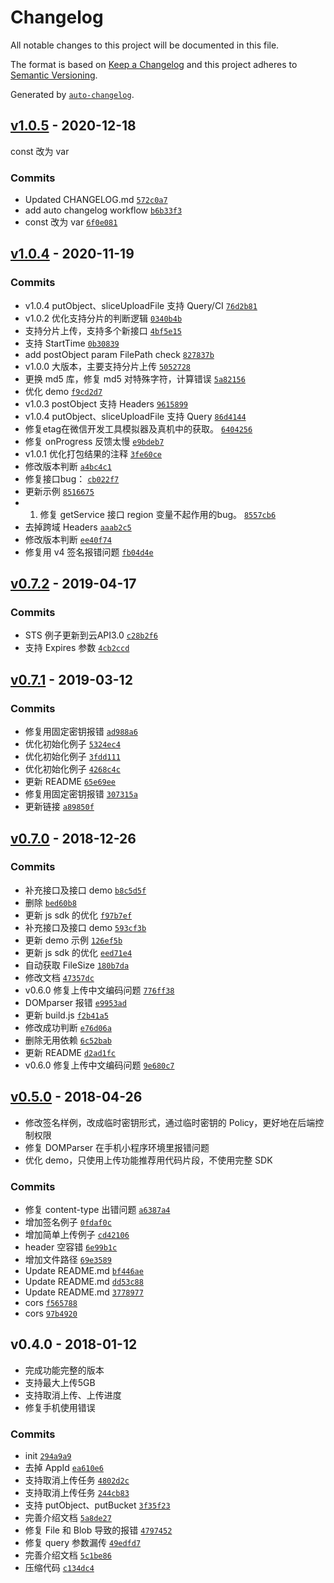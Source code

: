 # Changelog

All notable changes to this project will be documented in this file.

The format is based on [Keep a Changelog](https://keepachangelog.com/en/1.0.0/)
and this project adheres to [Semantic Versioning](https://semver.org/spec/v2.0.0.html).

Generated by [`auto-changelog`](https://github.com/CookPete/auto-changelog).

## [v1.0.5](https://github.com/tencentyun/cos-wx-sdk-v5/compare/v1.0.4...v1.0.5) - 2020-12-18

const 改为 var

### Commits

- Updated CHANGELOG.md [`572c0a7`](https://github.com/tencentyun/cos-wx-sdk-v5/commit/572c0a71752a234aa3f46403e1c8a557982aaed4)
- add auto changelog workflow [`b6b33f3`](https://github.com/tencentyun/cos-wx-sdk-v5/commit/b6b33f35a4cc12c5126d5be116f35023f0155a0a)
- const 改为 var [`6f0e081`](https://github.com/tencentyun/cos-wx-sdk-v5/commit/6f0e0813edc514e78262812b9779d594410b8207)

## [v1.0.4](https://github.com/tencentyun/cos-wx-sdk-v5/compare/v0.7.2...v1.0.4) - 2020-11-19

### Commits

- v1.0.4 putObject、sliceUploadFile 支持 Query/CI [`76d2b81`](https://github.com/tencentyun/cos-wx-sdk-v5/commit/76d2b81cb32757a063544f2abb5fdfea4b8aa734)
- v1.0.2 优化支持分片的判断逻辑 [`0340b4b`](https://github.com/tencentyun/cos-wx-sdk-v5/commit/0340b4b4f2085375a7b6dae03a3cc8bc0e286d43)
- 支持分片上传，支持多个新接口 [`4bf5e15`](https://github.com/tencentyun/cos-wx-sdk-v5/commit/4bf5e15eb75a461dfbff06a5842919c2edf5373b)
- 支持 StartTime [`0b30839`](https://github.com/tencentyun/cos-wx-sdk-v5/commit/0b30839b35ec58b6310d4469567adeefe974a60e)
- add postObject param FilePath check [`827837b`](https://github.com/tencentyun/cos-wx-sdk-v5/commit/827837b1695bce6c73b3992f2a789216a2e1b667)
- v1.0.0 大版本，主要支持分片上传 [`5052728`](https://github.com/tencentyun/cos-wx-sdk-v5/commit/5052728cba42bc4cc5ee7d24dfea16f3d5200042)
- 更换 md5 库，修复 md5 对特殊字符，计算错误 [`5a82156`](https://github.com/tencentyun/cos-wx-sdk-v5/commit/5a8215690c2aca639940582ef79b0adc72287f95)
- 优化 demo [`f9cd2d7`](https://github.com/tencentyun/cos-wx-sdk-v5/commit/f9cd2d7c21efd0b9848476790dcb0ae44d2a826a)
- v1.0.3 postObject 支持 Headers [`9615899`](https://github.com/tencentyun/cos-wx-sdk-v5/commit/961589969bb29bcaf384066db7ac412017932065)
- v1.0.4 putObject、sliceUploadFile 支持 Query [`86d4144`](https://github.com/tencentyun/cos-wx-sdk-v5/commit/86d4144eb54de34e0b774c97784d3807336d5af0)
- 修复etag在微信开发工具模拟器及真机中的获取。 [`6404256`](https://github.com/tencentyun/cos-wx-sdk-v5/commit/640425644c330a3557ef51dee2042ee9bbe554b4)
- 修复 onProgress 反馈太慢 [`e9bdeb7`](https://github.com/tencentyun/cos-wx-sdk-v5/commit/e9bdeb78dbe2cd694953b3846f98f1caf86a4f35)
- v1.0.1 优化打包结果的注释 [`3fe60ce`](https://github.com/tencentyun/cos-wx-sdk-v5/commit/3fe60ce22cda0fa0b9ce097a27401027a33c5fb9)
- 修改版本判断 [`a4bc4c1`](https://github.com/tencentyun/cos-wx-sdk-v5/commit/a4bc4c1521a2a11f40c4a12880309d4fb0045efa)
- 修复接口bug： [`cb022f7`](https://github.com/tencentyun/cos-wx-sdk-v5/commit/cb022f7213046f06d994f7ac7f4445b206fe6148)
- 更新示例 [`8516675`](https://github.com/tencentyun/cos-wx-sdk-v5/commit/851667587953de86ca911e1f58a4e07b45359395)
- 1. 修复 getService 接口 region 变量不起作用的bug。 [`8557cb6`](https://github.com/tencentyun/cos-wx-sdk-v5/commit/8557cb62c5584d7edbbd8055a10fe50c61ceabdc)
- 去掉跨域 Headers [`aaab2c5`](https://github.com/tencentyun/cos-wx-sdk-v5/commit/aaab2c50b1ec7055191c7c7d061575cf85c32bfd)
- 修改版本判断 [`ee40f74`](https://github.com/tencentyun/cos-wx-sdk-v5/commit/ee40f74e1946941c7e226711c677b9486ce8425f)
- 修复用 v4 签名报错问题 [`fb04d4e`](https://github.com/tencentyun/cos-wx-sdk-v5/commit/fb04d4e22031fc2781280bb17697d1b2154ce105)

## [v0.7.2](https://github.com/tencentyun/cos-wx-sdk-v5/compare/v0.7.1...v0.7.2) - 2019-04-17

### Commits

- STS 例子更新到云API3.0 [`c28b2f6`](https://github.com/tencentyun/cos-wx-sdk-v5/commit/c28b2f6c0c6a369366d1306462bd523866e5f684)
- 支持 Expires 参数 [`4cb2ccd`](https://github.com/tencentyun/cos-wx-sdk-v5/commit/4cb2ccdf4cc41147628c6caf65d8a9cffd063255)

## [v0.7.1](https://github.com/tencentyun/cos-wx-sdk-v5/compare/v0.7.0...v0.7.1) - 2019-03-12

### Commits

- 修复用固定密钥报错 [`ad988a6`](https://github.com/tencentyun/cos-wx-sdk-v5/commit/ad988a663c29445b7c906d08f83f1509bcd11b41)
- 优化初始化例子 [`5324ec4`](https://github.com/tencentyun/cos-wx-sdk-v5/commit/5324ec4e17f711a5c0034fef1392e4a274faf0d9)
- 优化初始化例子 [`3fdd111`](https://github.com/tencentyun/cos-wx-sdk-v5/commit/3fdd111aee2e617cf57fa1f15ce7e799a95ec8e6)
- 优化初始化例子 [`4268c4c`](https://github.com/tencentyun/cos-wx-sdk-v5/commit/4268c4c1b6ad38c953f1364e16f359c7a58120ff)
- 更新 README [`65e69ee`](https://github.com/tencentyun/cos-wx-sdk-v5/commit/65e69ee58c6d51ed8f9e472eb703dd6447ba9167)
- 修复用固定密钥报错 [`307315a`](https://github.com/tencentyun/cos-wx-sdk-v5/commit/307315a9527ecc4bc06e7deb85efcfafe729512e)
- 更新链接 [`a89850f`](https://github.com/tencentyun/cos-wx-sdk-v5/commit/a89850f49c55738abbcf1677b4597b29c71c2947)

## [v0.7.0](https://github.com/tencentyun/cos-wx-sdk-v5/compare/v0.5.0...v0.7.0) - 2018-12-26

### Commits

- 补充接口及接口 demo [`b8c5d5f`](https://github.com/tencentyun/cos-wx-sdk-v5/commit/b8c5d5f62f50ef5fa80b485460064eeaf5335458)
- 删除 [`bed60b8`](https://github.com/tencentyun/cos-wx-sdk-v5/commit/bed60b87d87ef066e8d3617a4aa482c7a206953e)
- 更新 js sdk 的优化 [`f97b7ef`](https://github.com/tencentyun/cos-wx-sdk-v5/commit/f97b7ef58e3153b053136bfaf95cb94989a5d05f)
- 补充接口及接口 demo [`593cf3b`](https://github.com/tencentyun/cos-wx-sdk-v5/commit/593cf3b5562e4fa3d900101845cbbf678f764d01)
- 更新 demo 示例 [`126ef5b`](https://github.com/tencentyun/cos-wx-sdk-v5/commit/126ef5b9b163b69dc788df422c2e34a2e44bdd5a)
- 更新 js sdk 的优化 [`eed71e4`](https://github.com/tencentyun/cos-wx-sdk-v5/commit/eed71e491b5d90f8356264ecb5ccff8b10d83b3f)
- 自动获取 FileSize [`180b7da`](https://github.com/tencentyun/cos-wx-sdk-v5/commit/180b7dacb062cda87e25d75c038379a94d2dd6fc)
- 修改文档 [`47357dc`](https://github.com/tencentyun/cos-wx-sdk-v5/commit/47357dc26619698b2c1b1ae38b080ba372b9a833)
- v0.6.0 修复上传中文编码问题 [`776ff38`](https://github.com/tencentyun/cos-wx-sdk-v5/commit/776ff38df8fb28880205a1c79e11cd9034e660e2)
- DOMparser 报错 [`e9953ad`](https://github.com/tencentyun/cos-wx-sdk-v5/commit/e9953ad496a66bb6156830284abff921ef3876f6)
- 更新 build.js [`f2b41a5`](https://github.com/tencentyun/cos-wx-sdk-v5/commit/f2b41a581a0afacfb612b83e1be6b3fb81430f96)
- 修改成功判断 [`e76d06a`](https://github.com/tencentyun/cos-wx-sdk-v5/commit/e76d06a4037847dac67680695054994eea902d0d)
- 删除无用依赖 [`6c52bab`](https://github.com/tencentyun/cos-wx-sdk-v5/commit/6c52bab719773eee3a288cc15e7c149fefa7759c)
- 更新 README [`d2ad1fc`](https://github.com/tencentyun/cos-wx-sdk-v5/commit/d2ad1fc4e1afc25748a1653c3a54626b72f9a6ad)
- v0.6.0 修复上传中文编码问题 [`9e680c7`](https://github.com/tencentyun/cos-wx-sdk-v5/commit/9e680c735e69068e0fe59bd23cf8ec3889f90254)

## [v0.5.0](https://github.com/tencentyun/cos-wx-sdk-v5/compare/v0.4.0...v0.5.0) - 2018-04-26

* 修改签名样例，改成临时密钥形式，通过临时密钥的 Policy，更好地在后端控制权限
* 修复 DOMParser 在手机小程序环境里报错问题
* 优化 demo，只使用上传功能推荐用代码片段，不使用完整 SDK

### Commits

- 修复 content-type 出错问题 [`a6387a4`](https://github.com/tencentyun/cos-wx-sdk-v5/commit/a6387a429bc94ed150c9ae09b4b9dd9c890e4c78)
- 增加签名例子 [`0fdaf0c`](https://github.com/tencentyun/cos-wx-sdk-v5/commit/0fdaf0cd8a4d95b5c471f6cef9ae6375f46f5728)
- 增加简单上传例子 [`cd42106`](https://github.com/tencentyun/cos-wx-sdk-v5/commit/cd42106ed7193a9895546afca3ae9b8f0e48419e)
- header 空容错 [`6e99b1c`](https://github.com/tencentyun/cos-wx-sdk-v5/commit/6e99b1c6ca2a01653fb2ff6be5092885bccee350)
- 增加文件路径 [`69e3589`](https://github.com/tencentyun/cos-wx-sdk-v5/commit/69e3589bdfa7a27f987a074973e7c917fe37182c)
- Update README.md [`bf446ae`](https://github.com/tencentyun/cos-wx-sdk-v5/commit/bf446ae5e4e1958bc9c1fe670e65f597ee4b5c71)
- Update README.md [`dd53c88`](https://github.com/tencentyun/cos-wx-sdk-v5/commit/dd53c8858005091789ab50e2e5f599c38a2fd7ee)
- Update README.md [`3778977`](https://github.com/tencentyun/cos-wx-sdk-v5/commit/3778977ebddcf52968b3b762eb2b7ce8a1e68967)
- cors [`f565788`](https://github.com/tencentyun/cos-wx-sdk-v5/commit/f56578821d5229223a5ac6aac463c9808af9ca88)
- cors [`97b4920`](https://github.com/tencentyun/cos-wx-sdk-v5/commit/97b49202392a778258cc125e60efb3e6a4139043)

## v0.4.0 - 2018-01-12

* 完成功能完整的版本
* 支持最大上传5GB
* 支持取消上传、上传进度
* 修复手机使用错误

### Commits

- init [`294a9a9`](https://github.com/tencentyun/cos-wx-sdk-v5/commit/294a9a9298d330e9f56da5480643a2137703007d)
- 去掉 AppId [`ea610e6`](https://github.com/tencentyun/cos-wx-sdk-v5/commit/ea610e698673cfb0a8d281e0d789bfee441fa641)
- 支持取消上传任务 [`4802d2c`](https://github.com/tencentyun/cos-wx-sdk-v5/commit/4802d2cbb8566f26728815d3c948e043ce1d9626)
- 支持取消上传任务 [`244cb83`](https://github.com/tencentyun/cos-wx-sdk-v5/commit/244cb8307c654dd1790703f01818d614d3fc18b8)
- 支持 putObject、putBucket [`3f35f23`](https://github.com/tencentyun/cos-wx-sdk-v5/commit/3f35f2354f0c18a987f48435439d2f3e1f78eeda)
- 完善介绍文档 [`5a8de27`](https://github.com/tencentyun/cos-wx-sdk-v5/commit/5a8de276825a33e083d07626811928df9288288c)
- 修复 File 和 Blob 导致的报错 [`4797452`](https://github.com/tencentyun/cos-wx-sdk-v5/commit/47974529c52ce98739701b95cef7445cb1cbb4d9)
- 修复 query 参数漏传 [`49edfd7`](https://github.com/tencentyun/cos-wx-sdk-v5/commit/49edfd7a73f49d52323ee51d7fbd9ca9222df154)
- 完善介绍文档 [`5c1be86`](https://github.com/tencentyun/cos-wx-sdk-v5/commit/5c1be86660f21c22dddd31e5139529411bd01fb8)
- 压缩代码 [`c134dc4`](https://github.com/tencentyun/cos-wx-sdk-v5/commit/c134dc461797b29149726d3e5c16bcc5c3208f37)
